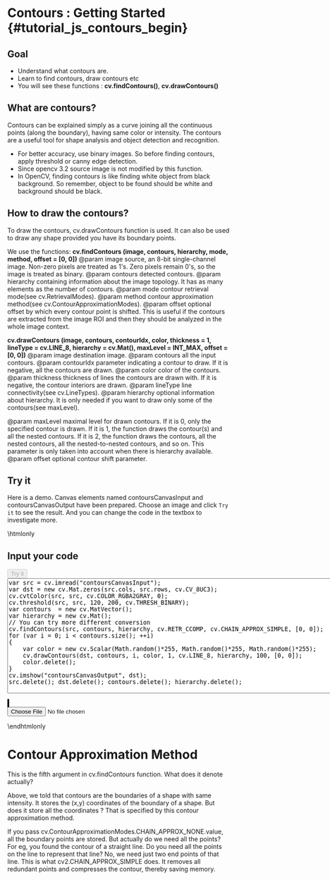 Contours : Getting Started {#tutorial_js_contours_begin}
==========================

Goal
----

-   Understand what contours are.
-   Learn to find contours, draw contours etc
-   You will see these functions : **cv.findContours()**, **cv.drawContours()**

What are contours?
------------------

Contours can be explained simply as a curve joining all the continuous points (along the boundary),
having same color or intensity. The contours are a useful tool for shape analysis and object
detection and recognition.

-   For better accuracy, use binary images. So before finding contours, apply threshold or canny
    edge detection.
-   Since opencv 3.2 source image is not modified by this function.
-   In OpenCV, finding contours is like finding white object from black background. So remember,
    object to be found should be white and background should be black.

How to draw the contours?
-------------------------

To draw the contours, cv.drawContours function is used. It can also be used to draw any shape
provided you have its boundary points.

We use the functions: **cv.findContours (image, contours, hierarchy, mode, method, offset = [0, 0])** 
@param image         source, an 8-bit single-channel image. Non-zero pixels are treated as 1's. Zero pixels remain 0's, so the image is treated as binary. 
@param contours      detected contours. 
@param hierarchy     containing information about the image topology. It has as many elements as the number of contours. 
@param mode          contour retrieval mode(see cv.RetrievalModes).
@param method        contour approximation method(see cv.ContourApproximationModes).
@param offset        optional offset by which every contour point is shifted. This is useful if the contours are extracted from the image ROI and then they should be analyzed in the whole image context.

**cv.drawContours (image, contours, contourIdx, color, thickness = 1, lineType = cv.LINE_8, hierarchy = cv.Mat(), maxLevel = INT_MAX, offset = [0, 0])** 
@param image         destination image.
@param contours      all the input contours. 
@param contourIdx    parameter indicating a contour to draw. If it is negative, all the contours are drawn.
@param color         color of the contours.
@param thickness     thickness of lines the contours are drawn with. If it is negative, the contour interiors are drawn.
@param lineType      line connectivity(see cv.LineTypes).
@param hierarchy     optional information about hierarchy. It is only needed if you want to draw only some of the contours(see maxLevel).

@param maxLevel      maximal level for drawn contours. If it is 0, only the specified contour is drawn. If it is 1, the function draws the contour(s) and all the nested contours. If it is 2, the function draws the contours, all the nested contours, all the nested-to-nested contours, and so on. This parameter is only taken into account when there is hierarchy available.
@param offset        optional contour shift parameter. 

Try it
------

Here is a demo. Canvas elements named contoursCanvasInput and contoursCanvasOutput have been prepared. Choose an image and
click `Try it` to see the result. And you can change the code in the textbox to investigate more.

\htmlonly
<!DOCTYPE html>
<head>
<style>
canvas {
    border: 1px solid black;
}
.err {
    color: red;
}
</style>
</head>
<body>
<div id="contoursCodeArea">
<h2>Input your code</h2>
<button id="contoursTryIt" disabled="true" onclick="contoursExecuteCode()">Try it</button><br>
<textarea rows="17" cols="90" id="contoursTestCode" spellcheck="false">
var src = cv.imread("contoursCanvasInput");
var dst = new cv.Mat.zeros(src.cols, src.rows, cv.CV_8UC3);
cv.cvtColor(src, src, cv.COLOR_RGBA2GRAY, 0);
cv.threshold(src, src, 120, 200, cv.THRESH_BINARY);
var contours  = new cv.MatVector();
var hierarchy = new cv.Mat();
// You can try more different conversion
cv.findContours(src, contours, hierarchy, cv.RETR_CCOMP, cv.CHAIN_APPROX_SIMPLE, [0, 0]);
for (var i = 0; i < contours.size(); ++i)
{
    var color = new cv.Scalar(Math.random()*255, Math.random()*255, Math.random()*255);
    cv.drawContours(dst, contours, i, color, 1, cv.LINE_8, hierarchy, 100, [0, 0]);
    color.delete();
}
cv.imshow("contoursCanvasOutput", dst);
src.delete(); dst.delete(); contours.delete(); hierarchy.delete(); 
</textarea>
<p class="err" id="contoursErr"></p>
</div>
<div id="contoursShowcase">
    <div>
        <canvas id="contoursCanvasInput"></canvas>
        <canvas id="contoursCanvasOutput"></canvas>
    </div>
    <input type="file" id="contoursInput" name="file" />
</div>
<script src="utils.js"></script>
<script async src="opencv.js" id="opencvjs"></script>
<script>
function contoursExecuteCode() {
    var contoursText = document.getElementById("contoursTestCode").value;
    try {
        eval(contoursText);
        document.getElementById("contoursErr").innerHTML = " ";
    } catch(err) {
        document.getElementById("contoursErr").innerHTML = err;
    }
}

loadImageToCanvas("lena.jpg", "contoursCanvasInput");
var contoursInputElement = document.getElementById("contoursInput");
contoursInputElement.addEventListener("change", contoursHandleFiles, false);
function contoursHandleFiles(e) {
    var contoursUrl = URL.createObjectURL(e.target.files[0]);
    loadImageToCanvas(contoursUrl, "contoursCanvasInput");
}

function onReady() {
    document.getElementById("contoursTryIt").disabled = false;
}
if (typeof cv !== 'undefined') {
    onReady();
} else {
    document.getElementById("opencvjs").onload = onReady;
}
</script>
</body>
\endhtmlonly

Contour Approximation Method
============================

This is the fifth argument in cv.findContours function. What does it denote actually?

Above, we told that contours are the boundaries of a shape with same intensity. It stores the (x,y)
coordinates of the boundary of a shape. But does it store all the coordinates ? That is specified by
this contour approximation method.

If you pass cv.ContourApproximationModes.CHAIN_APPROX_NONE.value, all the boundary points are stored. But actually do we need all
the points? For eg, you found the contour of a straight line. Do you need all the points on the line
to represent that line? No, we need just two end points of that line. This is what
cv2.CHAIN_APPROX_SIMPLE does. It removes all redundant points and compresses the contour, thereby
saving memory.